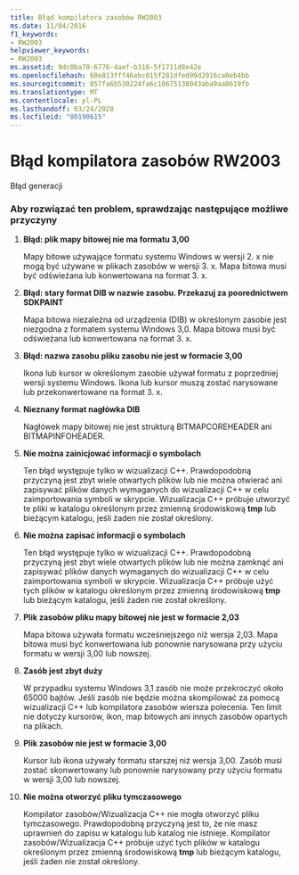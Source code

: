 ```yaml
---
title: Błąd kompilatora zasobów RW2003
ms.date: 11/04/2016
f1_keywords:
- RW2003
helpviewer_keywords:
- RW2003
ms.assetid: 9dc0ba70-6776-4aef-b316-5f1711d8e42e
ms.openlocfilehash: 60e813fff46ebc015f281dfed99d2916ca0eb4bb
ms.sourcegitcommit: 857fa6b530224fa6c18675138043aba9aa0619fb
ms.translationtype: MT
ms.contentlocale: pl-PL
ms.lasthandoff: 03/24/2020
ms.locfileid: "80190615"
---
```

# <a name="resource-compiler-error-rw2003"></a>Błąd kompilatora zasobów RW2003

Błąd generacji

### <a name="to-fix-by-checking-the-following-possible-causes"></a>Aby rozwiązać ten problem, sprawdzając następujące możliwe przyczyny

1. **Błąd: plik mapy bitowej nie ma formatu 3,00**

   Mapy bitowe używające formatu systemu Windows w wersji 2. x nie mogą być używane w plikach zasobów w wersji 3. x. Mapa bitowa musi być odświeżana lub konwertowana na format 3. x.

1. **Błąd: stary format DIB w nazwie zasobu. Przekazuj za poorednictwem SDKPAINT**

   Mapa bitowa niezależna od urządzenia (DIB) w określonym zasobie jest niezgodna z formatem systemu Windows 3,0. Mapa bitowa musi być odświeżana lub konwertowana na format 3. x.

1. **Błąd: nazwa zasobu pliku zasobu nie jest w formacie 3,00**

   Ikona lub kursor w określonym zasobie używał formatu z poprzedniej wersji systemu Windows. Ikona lub kursor muszą zostać narysowane lub przekonwertowane na format 3. x.

1. **Nieznany format nagłówka DIB**

   Nagłówek mapy bitowej nie jest strukturą BITMAPCOREHEADER ani BITMAPINFOHEADER.

1. **Nie można zainicjować informacji o symbolach**

   Ten błąd występuje tylko w wizualizacji C++. Prawdopodobną przyczyną jest zbyt wiele otwartych plików lub nie można otwierać ani zapisywać plików danych wymaganych do wizualizacji C++ w celu zaimportowania symboli w skrypcie. Wizualizacja C++ próbuje utworzyć te pliki w katalogu określonym przez zmienną środowiskową **tmp** lub bieżącym katalogu, jeśli żaden nie został określony.

1. **Nie można zapisać informacji o symbolach**

   Ten błąd występuje tylko w wizualizacji C++. Prawdopodobną przyczyną jest zbyt wiele otwartych plików lub nie można zamknąć ani zapisywać plików danych wymaganych do wizualizacji C++ w celu zaimportowania symboli w skrypcie. Wizualizacja C++ próbuje użyć tych plików w katalogu określonym przez zmienną środowiskową **tmp** lub bieżącym katalogu, jeśli żaden nie został określony.

1. **Plik zasobów pliku mapy bitowej nie jest w formacie 2,03**

   Mapa bitowa używała formatu wcześniejszego niż wersja 2,03. Mapa bitowa musi być konwertowana lub ponownie narysowana przy użyciu formatu w wersji 3,00 lub nowszej.

1. **Zasób jest zbyt duży**

   W przypadku systemu Windows 3,1 zasób nie może przekroczyć około 65000 bajtów. Jeśli zasób nie będzie można skompilować za pomocą wizualizacji C++ lub kompilatora zasobów wiersza polecenia. Ten limit nie dotyczy kursorów, ikon, map bitowych ani innych zasobów opartych na plikach.

1. **Plik zasobów nie jest w formacie 3,00**

   Kursor lub ikona używały formatu starszej niż wersja 3,00. Zasób musi zostać skonwertowany lub ponownie narysowany przy użyciu formatu w wersji 3,00 lub nowszej.

1. **Nie można otworzyć pliku tymczasowego**

   Kompilator zasobów/Wizualizacja C++ nie mogła otworzyć pliku tymczasowego. Prawdopodobną przyczyną jest to, że nie masz uprawnień do zapisu w katalogu lub katalog nie istnieje. Kompilator zasobów/Wizualizacja C++ próbuje użyć tych plików w katalogu określonym przez zmienną środowiskową **tmp** lub bieżącym katalogu, jeśli żaden nie został określony.
